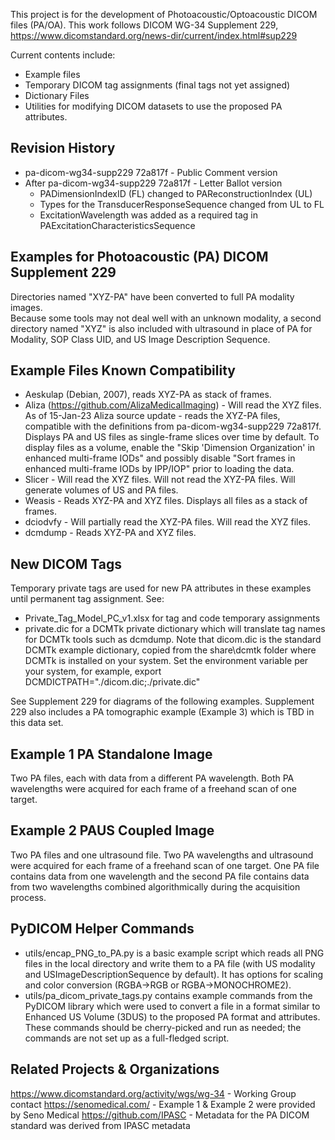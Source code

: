 This project is for the development of Photoacoustic/Optoacoustic DICOM
files (PA/OA).  This work follows DICOM WG-34 Supplement 229,
https://www.dicomstandard.org/news-dir/current/index.html#sup229

Current contents include:
- Example files
- Temporary DICOM tag assignments (final tags not yet assigned)
- Dictionary Files
- Utilities for modifying DICOM datasets to use the proposed PA attributes. 

Revision History
-----------------
- pa-dicom-wg34-supp229 72a817f - Public Comment version
- After pa-dicom-wg34-supp229 72a817f - Letter Ballot version
  - PADimensionIndexID (FL) changed to PAReconstructionIndex (UL) 
  - Types for the TransducerResponseSequence changed from UL to FL
  - ExcitationWavelength was added as a required tag in 
  PAExcitationCharacteristicsSequence

Examples for Photoacoustic (PA) DICOM Supplement 229
----------------------------------------------------------
Directories named "XYZ-PA" have been converted to full PA modality images.  
Because some tools may not deal well with an unknown modality, a second
directory named "XYZ" is also included with ultrasound in place of PA for
Modality, SOP Class UID, and US Image Description Sequence.

Example Files Known Compatibility
----------------------------------
- Aeskulap (Debian, 2007), reads XYZ-PA as stack of frames.
- Aliza (https://github.com/AlizaMedicalImaging) - Will read the XYZ files.  
  As of 15-Jan-23 Aliza source update - reads the XYZ-PA files, 
  compatible with the definitions from pa-dicom-wg34-supp229 72a817f.  
  Displays PA and US files as single-frame slices over time by default. To 
  display files as a volume, enable the "Skip 'Dimension Organization' in 
  enhanced multi-frame IODs" and possibly disable "Sort frames in enhanced 
  multi-frame IODs by IPP/IOP" prior to loading the data. 
- Slicer - Will read the XYZ files.  Will not read the XYZ-PA files.  Will 
  generate volumes of US and PA files.
- Weasis - Reads XYZ-PA and XYZ files.  Displays all files as a stack of frames.
- dciodvfy - Will partially read the XYZ-PA files.  Will read the XYZ files. 
- dcmdump - Reads XYZ-PA and XYZ files.

New DICOM Tags
---------------
Temporary private tags are used for new PA attributes in these examples
until permanent tag assignment. See: 
- Private_Tag_Model_PC_v1.xlsx for tag and code temporary assignments
- private.dic for a DCMTk private dictionary which will translate tag names
for DCMTk tools such as dcmdump.  Note that dicom.dic is the standard DCMTk
example dictionary, copied from the share\dcmtk folder where DCMTk is 
installed on your system. Set the environment variable per your system, for 
example, export DCMDICTPATH="./dicom.dic;./private.dic" 

See Supplement 229 for diagrams of the following examples.  Supplement 229
also includes a PA tomographic example (Example 3) which is TBD in this 
data set.

Example 1 PA Standalone Image
-------------------------------
Two PA files, each with data from a different PA wavelength.  Both PA
wavelengths were acquired for each frame of a freehand scan of one
target.

Example 2 PAUS Coupled Image
-------------------------------
Two PA files and one ultrasound file.  Two PA wavelengths and ultrasound were 
acquired for each frame of a freehand scan of one target.  One PA file 
contains data from one wavelength and the second PA file contains data from
two wavelengths combined algorithmically during the acquisition process.

PyDICOM Helper Commands
------------------------------
- utils/encap_PNG_to_PA.py is a basic example script which reads all PNG files
in the local directory and write them to a PA file (with US modality and 
USImageDescriptionSequence by default).  It has options for scaling and color 
conversion (RGBA->RGB or RGBA->MONOCHROME2).  
- utils/pa_dicom_private_tags.py contains example commands from the PyDICOM library
which were used to convert a file in a format similar to Enhanced US Volume 
(3DUS) to the proposed PA format and attributes.  These commands should be 
cherry-picked and run as needed; the commands are not set up as a 
full-fledged script.

Related Projects & Organizations
---------------------------------
https://www.dicomstandard.org/activity/wgs/wg-34 - Working Group contact
https://senomedical.com/ - Example 1 & Example 2 were provided by Seno Medical
https://github.com/IPASC - Metadata for the PA DICOM standard was derived from
IPASC metadata

